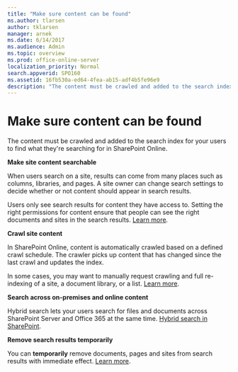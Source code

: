 ```yaml
---
title: "Make sure content can be found"
ms.author: tlarsen
author: tklarsen
manager: arnek
ms.date: 6/14/2017
ms.audience: Admin
ms.topic: overview
ms.prod: office-online-server
localization_priority: Normal
search.appverid: SPO160
ms.assetid: 16fb530a-ed64-4fea-ab15-adf4b5fe96e9
description: "The content must be crawled and added to the search index for your users to find what they're searching for in SharePoint Online."
---
```


# Make sure content can be found

The content must be crawled and added to the search index for your users to find what they're searching for in SharePoint Online. 
  
 **Make site content searchable**
  
When users search on a site, results can come from many places such as columns, libraries, and pages. A site owner can change search settings to decide whether or not content should appear in search results. 
  
Users only see search results for content they have access to. Setting the right permissions for content ensure that people can see the right documents and sites in the search results. [Learn more](make-site-content-searchable.md).
  
 **Crawl site content**
  
In SharePoint Online, content is automatically crawled based on a defined crawl schedule. The crawler picks up content that has changed since the last crawl and updates the index. 
  
In some cases, you may want to manually request crawling and full re-indexing of a site, a document library, or a list. [Learn more](crawl-site-content.md).
  
 **Search across on-premises and online content**
  
Hybrid search lets your users search for files and documents across SharePoint Server and Office 365 at the same time. [Hybrid search in SharePoint](https://support.office.com/article/1a7269ba-5aa7-481b-b608-030c58fa932e).
  
 **Remove search results temporarily**
  
You can **temporarily** remove documents, pages and sites from search results with immediate effect. [Learn more](remove-search-results.md).
  

